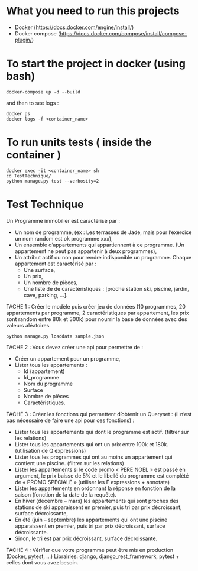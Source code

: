 # What you need to run this projects

* Docker (https://docs.docker.com/engine/install/)
* Docker compose (https://docs.docker.com/compose/install/compose-plugin/)


# To start the project in docker (using bash)
```
docker-compose up -d --build
```

and then to see logs :

```
docker ps
docker logs -f <container_name>
```

# To run units tests ( inside the container )

```
docker exec -it <container_name> sh
cd TestTechnique/
python manage.py test --verbosity=2
```

# Test Technique

Un Programme immobilier est caractérisé par :
* Un nom de programme, (ex : Les terrasses de Jade, mais pour l’exercice un nom random est
ok programme xxx),
* Un ensemble d’appartements qui appartiennent à ce programme. (Un appartement ne peut
pas appartenir à deux programmes),
* Un attribut actif ou non pour rendre indisponible un programme. Chaque appartement est caractérisé par :
    * Une surface,
    * Un prix,
    * Un nombre de pièces,
    * Une liste de de caractéristiques : [proche station ski, piscine, jardin, cave, parking, …].

TACHE 1 : Créer le modèle puis créer jeu de données (10 programmes, 20 appartements par programme, 2 caractéristiques par appartement, les prix sont random entre 80k et 300k) pour
nourrir la base de données avec des valeurs aléatoires.
```
python manage.py loaddata sample.json
```

TACHE 2 : Vous devez créer une api pour permettre de :
* Créer un appartement pour un programme,
* Lister tous les appartements :
    * Id (appartement)
    * Id_programme
    * Nom du programme
    * Surface
    * Nombre de pièces
    * Caractéristiques.

TACHE 3 : Créer les fonctions qui permettent d’obtenir un Queryset : (il n’est pas nécessaire de faire une api pour ces fonctions) :

* Lister tous les appartements qui dont le programme est actif. (filtrer sur les relations)
* Lister tous les appartements qui ont un prix entre 100k et 180k. (utilisation de Q expressions)
* Lister tous les programmes qui ont au moins un appartement qui contient une piscine. (filtrer
sur les relations)
* Lister les appartements si le code promo « PERE NOEL » est passé en argument, le prix baisse
de 5% et le libellé du programme est complété de « PROMO SPECIALE » (utiliser les F
expressions + annotate)
* Lister les appartements en ordonnant la réponse en fonction de la saison (fonction de la date
de la requête).
* En hiver (décembre – mars) les appartements qui sont proches des stations de ski
apparaissent en premier, puis tri par prix décroissant, surface décroissante, 
* En été (juin – septembre) les appartements qui ont une piscine apparaissent en
premier, puis tri par prix décroissant, surface décroissante.
* Sinon, le tri est par prix décroissant, surface décroissante.

TACHE 4 : Vérifier que votre programme peut être mis en production (Docker, pytest, …)
Librairies: django, django_rest_framework, pytest + celles dont vous avez besoin. 